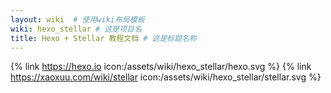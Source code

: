 ```yaml
---
layout: wiki  # 使用wiki布局模板
wiki: hexo_stellar # 这是项目名
title: Hexo + Stellar 教程文档 # 这是标题名称
---
```


{% link https://hexo.io icon:/assets/wiki/hexo_stellar/hexo.svg %}
{% link https://xaoxuu.com/wiki/stellar icon:/assets/wiki/hexo_stellar/stellar.svg %}